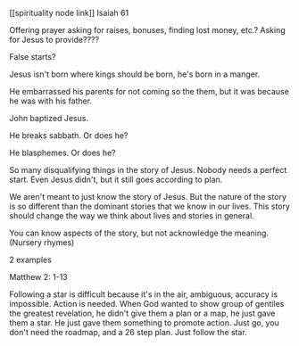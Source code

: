 [[spirituality node link]]
Isaiah 61

Offering prayer asking for raises, bonuses, finding lost money, etc.? Asking for Jesus to provide????

False starts?

Jesus isn't born where kings should be born, he's born in a manger.

He embarrassed his parents for not coming so the them, but it was because he was with his father.

John baptized Jesus.

He breaks sabbath. Or does he?

He blasphemes. Or does he?

So many disqualifying things in the story of Jesus. Nobody needs a perfect start. Even Jesus didn't, but it still goes according to plan.

We aren't meant to just know the story of Jesus. But the nature of the story is so different than the dominant stories that we know in our lives. This story should change the way we think about lives and stories in general.

You can know aspects of the story, but not acknowledge the meaning. (Nursery rhymes)

2 examples

Matthew 2: 1-13

Following a star is difficult because it's in the air, ambiguous, accuracy is impossible. Action is needed. When God wanted to show group of gentiles the greatest revelation, he didn't give them a plan or a map, he just gave them a star. He just gave them something to promote action. Just go, you don't need the roadmap, and a 26 step plan. Just follow the star.